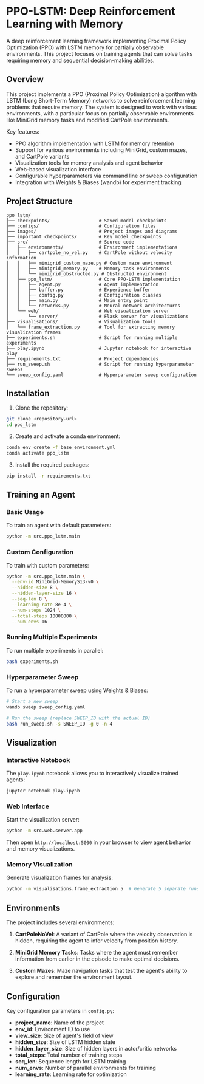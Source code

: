 # PPO-LSTM: Deep Reinforcement Learning with Memory

A deep reinforcement learning framework implementing Proximal Policy Optimization (PPO) with LSTM memory for partially observable environments. This project focuses on training agents that can solve tasks requiring memory and sequential decision-making abilities.

## Overview

This project implements a PPO (Proximal Policy Optimization) algorithm with LSTM (Long Short-Term Memory) networks to solve reinforcement learning problems that require memory. The system is designed to work with various environments, with a particular focus on partially observable environments like MiniGrid memory tasks and modified CartPole environments.

Key features:
- PPO algorithm implementation with LSTM for memory retention
- Support for various environments including MiniGrid, custom mazes, and CartPole variants
- Visualization tools for memory analysis and agent behavior
- Web-based visualization interface
- Configurable hyperparameters via command line or sweep configuration
- Integration with Weights & Biases (wandb) for experiment tracking

## Project Structure

```
ppo_lstm/
├── checkpoints/                  # Saved model checkpoints
├── configs/                      # Configuration files
├── images/                       # Project images and diagrams
├── important_checkpoints/        # Key model checkpoints
├── src/                          # Source code
│   ├── environments/             # Environment implementations
│   │   ├── cartpole_no_vel.py    # CartPole without velocity information
│   │   ├── minigrid_custom_maze.py # Custom maze environment
│   │   ├── minigrid_memory.py    # Memory task environments
│   │   └── minigrid_obstructed.py # Obstructed environment
│   ├── ppo_lstm/                 # Core PPO-LSTM implementation
│   │   ├── agent.py              # Agent implementation
│   │   ├── buffer.py             # Experience buffer
│   │   ├── config.py             # Configuration classes
│   │   ├── main.py               # Main entry point
│   │   └── networks.py           # Neural network architectures
│   └── web/                      # Web visualization server
│       └── server/               # Flask server for visualizations
├── visualisations/               # Visualization tools
│   └── frame_extraction.py       # Tool for extracting memory visualization frames
├── experiments.sh                # Script for running multiple experiments
├── play.ipynb                    # Jupyter notebook for interactive play
├── requirements.txt              # Project dependencies
├── run_sweep.sh                  # Script for running hyperparameter sweeps
└── sweep_config.yaml             # Hyperparameter sweep configuration
```

## Installation

1. Clone the repository:
```bash
git clone <repository-url>
cd ppo_lstm
```

2. Create and activate a conda environment:
```bash
conda env create -f base_environment.yml
conda activate ppo_lstm
```

3. Install the required packages:
```bash
pip install -r requirements.txt
```

## Training an Agent

### Basic Usage

To train an agent with default parameters:

```bash
python -m src.ppo_lstm.main
```

### Custom Configuration

To train with custom parameters:

```bash
python -m src.ppo_lstm.main \
  --env-id MiniGrid-MemoryS13-v0 \
  --hidden-size 8 \
  --hidden-layer-size 16 \
  --seq-len 8 \
  --learning-rate 8e-4 \
  --num-steps 1024 \
  --total-steps 10000000 \
  --num-envs 16
```

### Running Multiple Experiments

To run multiple experiments in parallel:

```bash
bash experiments.sh
```

### Hyperparameter Sweep

To run a hyperparameter sweep using Weights & Biases:

```bash
# Start a new sweep
wandb sweep sweep_config.yaml

# Run the sweep (replace SWEEP_ID with the actual ID)
bash run_sweep.sh -s SWEEP_ID -g 0 -n 4
```

## Visualization

### Interactive Notebook

The `play.ipynb` notebook allows you to interactively visualize trained agents:

```bash
jupyter notebook play.ipynb
```

### Web Interface

Start the visualization server:

```bash
python -m src.web.server.app
```

Then open `http://localhost:5000` in your browser to view agent behavior and memory visualizations.

### Memory Visualization

Generate visualization frames for analysis:

```bash
python -m visualisations.frame_extraction 5  # Generate 5 separate runs
```

## Environments

The project includes several environments:

1. **CartPoleNoVel**: A variant of CartPole where the velocity observation is hidden, requiring the agent to infer velocity from position history.

2. **MiniGrid Memory Tasks**: Tasks where the agent must remember information from earlier in the episode to make optimal decisions.

3. **Custom Mazes**: Maze navigation tasks that test the agent's ability to explore and remember the environment layout.

## Configuration

Key configuration parameters in `config.py`:

- **project_name**: Name of the project
- **env_id**: Environment ID to use
- **view_size**: Size of agent's field of view
- **hidden_size**: Size of LSTM hidden state
- **hidden_layer_size**: Size of hidden layers in actor/critic networks
- **total_steps**: Total number of training steps
- **seq_len**: Sequence length for LSTM training
- **num_envs**: Number of parallel environments for training
- **learning_rate**: Learning rate for optimization